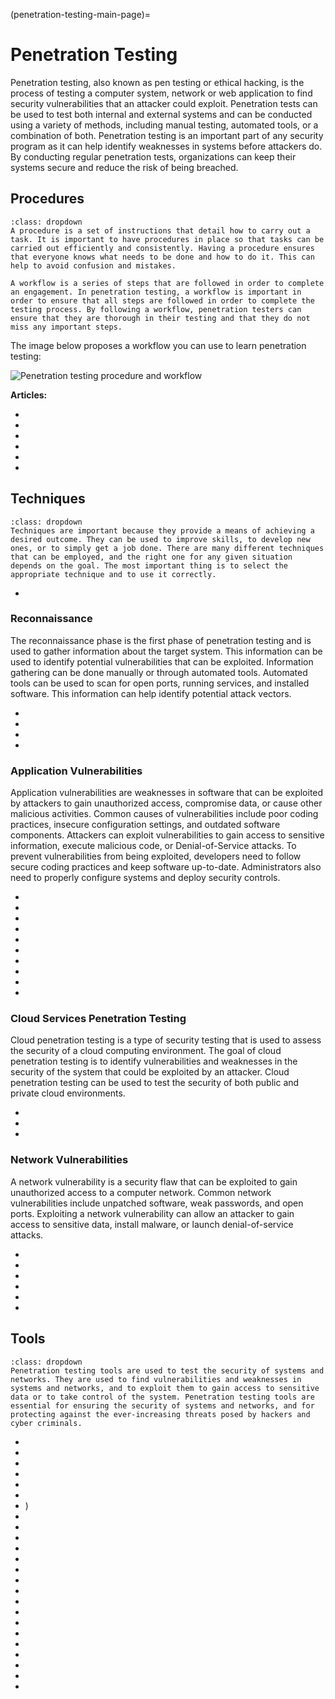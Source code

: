 (penetration-testing-main-page)=
# Penetration Testing

Penetration testing, also known as pen testing or ethical hacking, is the process of testing a computer system, network or web application to find security vulnerabilities that an attacker could exploit. Penetration tests can be used to test both internal and external systems and can be conducted using a variety of methods, including manual testing, automated tools, or a combination of both. Penetration testing is an important part of any security program as it can help identify weaknesses in systems before attackers do. By conducting regular penetration tests, organizations can keep their systems secure and reduce the risk of being breached.

## Procedures

```{admonition} What is a procedure and a workflow and why are they important?
:class: dropdown
A procedure is a set of instructions that detail how to carry out a task. It is important to have procedures in place so that tasks can be carried out efficiently and consistently. Having a procedure ensures that everyone knows what needs to be done and how to do it. This can help to avoid confusion and mistakes.

A workflow is a series of steps that are followed in order to complete an engagement. In penetration testing, a workflow is important in order to ensure that all steps are followed in order to complete the testing process. By following a workflow, penetration testers can ensure that they are thorough in their testing and that they do not miss any important steps. 
```

The image below proposes a workflow you can use to learn penetration testing:

<img alt="Penetration testing procedure and workflow" class="mb-5" src="/images/procedures/penetration-testing.svg">

**Articles:**

* [](a-general-overview-of-penetration-testing-methodologies)
* [](introduction-to-the-penetration-testing-workflow)
* [](mastering-the-preparation-phase-in-penetration-testing-engagements)
* [](reconnaissance-phase-in-penetration-testing-engagements)
* [](example-of-a-penetration-testing-report-executive-summary)
* [](performing-regular-penetration-tests-is-essential-but-there-are-some-limitations-to-consider)

## Techniques

```{admonition} Why is learning penetration testing techniques important?
:class: dropdown
Techniques are important because they provide a means of achieving a desired outcome. They can be used to improve skills, to develop new ones, or to simply get a job done. There are many different techniques that can be employed, and the right one for any given situation depends on the goal. The most important thing is to select the appropriate technique and to use it correctly.
```
* [](post-exploitation-information-collection-and-persistance-via-process-migration)

### Reconnaissance

The reconnaissance phase is the first phase of penetration testing and is used to gather information about the target system. This information can be used to identify potential vulnerabilities that can be exploited. Information gathering can be done manually or through automated tools. Automated tools can be used to scan for open ports, running services, and installed software. This information can help identify potential attack vectors. 

* [](network-footprinting-the-building-blocks-of-any-successful-attack)
* [](content-discovery-part-1)
* [](content-discovery-part-2)
* [](dns-enumeration-using-zone-transfer)

### Application Vulnerabilities

Application vulnerabilities are weaknesses in software that can be exploited by attackers to gain unauthorized access, compromise data, or cause other malicious activities. Common causes of vulnerabilities include poor coding practices, insecure configuration settings, and outdated software components. Attackers can exploit vulnerabilities to gain access to sensitive information, execute malicious code, or Denial-of-Service attacks. To prevent vulnerabilities from being exploited, developers need to follow secure coding practices and keep software up-to-date. Administrators also need to properly configure systems and deploy security controls. 

* [](common-code-injection-vulnerabilities)
* [](xml-external-entity-injection)
* [](server-side-request-forgery)
* [](an-introduction-to-web-shells)
* [](keep-your-web-application-safe-by-preventing-sql-injections)
* [](weaknesses-in-default-configuration-settings)
* [](idor-vulnerability-prevention-best-practices)
* [](avoid-race-conditions-with-our-easy-to-follow-strategies)
* [](how-to-prevent-insecure-design-vulnerabilities)
* [](broken-access-control-bac)

### Cloud Services Penetration Testing

Cloud penetration testing is a type of security testing that is used to assess the security of a cloud computing environment. The goal of cloud penetration testing is to identify vulnerabilities and weaknesses in the security of the system that could be exploited by an attacker. Cloud penetration testing can be used to test the security of both public and private cloud environments. 

* [](enumerating-aws-s3-buckets)
* [](s3-bucket-url-enumeration)
* [](enumerating-and-exploiting-aws-s3-buckets-with-s3scanner-and-flaws-cloud)

### Network Vulnerabilities

A network vulnerability is a security flaw that can be exploited to gain unauthorized access to a computer network. Common network vulnerabilities include unpatched software, weak passwords, and open ports. Exploiting a network vulnerability can allow an attacker to gain access to sensitive data, install malware, or launch denial-of-service attacks.

* [](find-out-what-is-banner-grabbing-and-how-to-prevent-it)
* [](bypass-ids-and-firewall-restrictions-while-network-scanning)
* [](directory-traversal-what-is-it-and-how-to-prevent-it)
* [](host-discovery-get-the-information-you-need-about-a-network)
* [](manual-and-automated-password-acquisition)
* [](scanning-smb-telnet-and-ftp-default-ports)

## Tools


```{admonition} Why do I need to master penetration testing tools?
:class: dropdown
Penetration testing tools are used to test the security of systems and networks. They are used to find vulnerabilities and weaknesses in systems and networks, and to exploit them to gain access to sensitive data or to take control of the system. Penetration testing tools are essential for ensuring the security of systems and networks, and for protecting against the ever-increasing threats posed by hackers and cyber criminals.
```

* [](using-netcat-as-a-reverse-shell)
* [](keep-your-systems-safe-with-regular-vulnerability-scanning)
* [](mimikatz-the-post-exploitation-tool-for-offensive-security-testing)
* [](understanding-the-different-types-of-scan-you-can-perform-with-nmap)
* [](privilege-escalation-don-t-let-the-bad-guys-get-ahead)
* [](a-brief-introduction-to-wordlists-and-how-to-generate-them-with-cewl)
* [](enumerating-active-directory-with-powerview))
* [](enumerating-smtp-with-metasploit)
* [](open-redirection)
* [](password-cracking-techniques-tools-and-protection-recommendations)
* [](using-metasploit-to-enumerate-ssh)
* [](exploiting-eternalblue-with-metasploit)
* [](mac-spoofing-made-easy-with-mac-changer)
* [](a-general-overview-of-nuclei-command-line)
* [](identifying-arp-request-packets-with-wireshark)
* [](mac-flooding-attack)
* [](netbios-enumeration)
* [](pstools)
* [](snmp-enumeration-with-snmp-check)
* [](an-overview-of-information-disclosure-vulnerabilities)
* [](web-app-vulnerabilities-anatomy-of-an-xss)
* [](web-app-vulnerabilities-files-and-resources-attacks)
* [](metasploit-hands-on-with-basic-commands)
* [](metasploit-hands-on-with-variables)